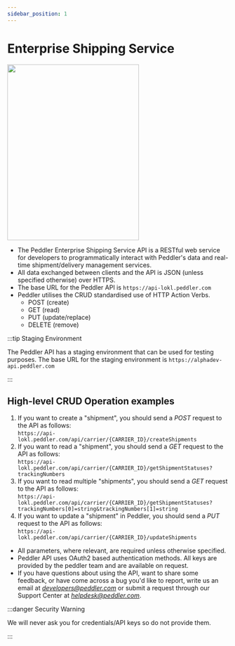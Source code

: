 ```yaml
---
sidebar_position: 1
---
```


# Enterprise Shipping Service

<img src="/img/cargo-bike.png" width="300" height="400" />

- The Peddler Enterprise Shipping Service API is a RESTful web service for developers to programmatically interact with Peddler's data and real-time shipment/delivery management services.
- All data exchanged between clients and the API is JSON (unless specified otherwise) over HTTPS.
- The base URL for the Peddler API is `https://api-lokl.peddler.com`
- Peddler utilises the CRUD standardised use of HTTP Action Verbs.
  - POST (create)
  - GET (read)
  - PUT (update/replace)
  - DELETE (remove)


:::tip Staging Environment

The Peddler API has a staging environment that can be used for testing purposes. The base URL for the staging environment is `https://alphadev-api.peddler.com`

:::

## High-level CRUD Operation examples

1. If you want to create a "shipment", you should send a *POST* request to the API as follows:  
    `https://api-lokl.peddler.com/api/carrier/{CARRIER_ID}/createShipments`
2. If you want to read a "shipment", you should send a *GET* request to the API as follows:  
    `https://api-lokl.peddler.com/api/carrier/{CARRIER_ID}/getShipmentStatuses?trackingNumbers`
3. If you want to read multiple "shipments", you should send a *GET* request to the API as follows:  
    `https://api-lokl.peddler.com/api/carrier/{CARRIER_ID}/getShipmentStatuses?trackingNumbers[0]=string&trackingNumbers[1]=string`
4. If you want to update a "shipment" in Peddler, you should send a *PUT* request to the API as follows:  
`https://api-lokl.peddler.com/api/carrier/{CARRIER_ID}/updateShipments`


- All parameters, where relevant, are required unless otherwise specified.
- Peddler API uses OAuth2 based authentication methods. All keys are provided by the peddler team and are available on request.
- If you have questions about using the API, want to share some feedback,
or have come across a bug you'd like to report, write us an email at *developers@peddler.com* 
or submit a request through our Support Center at [*helpdesk@peddler.com*](mailto:helpdesk@peddler.com).


:::danger Security Warning

We will never ask you for credentials/API keys so do not provide them.

:::
